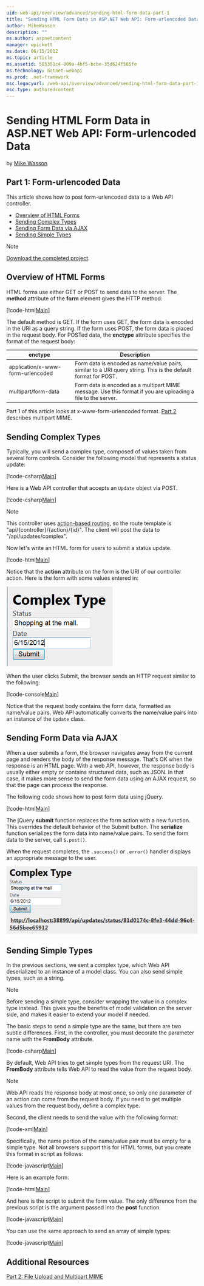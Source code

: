 ```yaml
---
uid: web-api/overview/advanced/sending-html-form-data-part-1
title: "Sending HTML Form Data in ASP.NET Web API: Form-urlencoded Data | Microsoft Docs"
author: MikeWasson
description: ""
ms.author: aspnetcontent
manager: wpickett
ms.date: 06/15/2012
ms.topic: article
ms.assetid: 585351c4-809a-4bf5-bcbe-35d624f565fe
ms.technology: dotnet-webapi
ms.prod: .net-framework
msc.legacyurl: /web-api/overview/advanced/sending-html-form-data-part-1
msc.type: authoredcontent
---
```

Sending HTML Form Data in ASP.NET Web API: Form-urlencoded Data
====================
by [Mike Wasson](https://github.com/MikeWasson)

## Part 1: Form-urlencoded Data

This article shows how to post form-urlencoded data to a Web API controller.

- [Overview of HTML Forms](#overview_of_html_forms)
- [Sending Complex Types](#sending_complex_types)
- [Sending Form Data via AJAX](#sending_form_data_via_ajax)
- [Sending Simple Types](#sending_simple_types)

> [!NOTE]
> [Download the completed project](https://code.msdn.microsoft.com/ASPNET-Web-API-Sending-a6f9d007).


<a id="overview_of_html_forms"></a>
## Overview of HTML Forms

HTML forms use either GET or POST to send data to the server. The **method** attribute of the **form** element gives the HTTP method:

[!code-html[Main](sending-html-form-data-part-1/samples/sample1.html)]

The default method is GET. If the form uses GET, the form data is encoded in the URI as a query string. If the form uses POST, the form data is placed in the request body. For POSTed data, the **enctype** attribute specifies the format of the request body:

| enctype | Description |
| --- | --- |
| application/x-www-form-urlencoded | Form data is encoded as name/value pairs, similar to a URI query string. This is the default format for POST. |
| multipart/form-data | Form data is encoded as a multipart MIME message. Use this format if you are uploading a file to the server. |

Part 1 of this article looks at x-www-form-urlencoded format. [Part 2](sending-html-form-data-part-2.md) describes multipart MIME.

<a id="sending_complex_types"></a>
## Sending Complex Types

Typically, you will send a complex type, composed of values taken from several form controls. Consider the following model that represents a status update:

[!code-csharp[Main](sending-html-form-data-part-1/samples/sample2.cs)]

Here is a Web API controller that accepts an `Update` object via POST.

[!code-csharp[Main](sending-html-form-data-part-1/samples/sample3.cs)]

> [!NOTE]
> This controller uses [action-based routing](../web-api-routing-and-actions/routing-in-aspnet-web-api.md#routing_by_action_name), so the route template is &quot;api/{controller}/{action}/{id}&quot;. The client will post the data to &quot;/api/updates/complex&quot;.


Now let's write an HTML form for users to submit a status update.

[!code-html[Main](sending-html-form-data-part-1/samples/sample4.html)]

Notice that the **action** attribute on the form is the URI of our controller action. Here is the form with some values entered in:

![](sending-html-form-data-part-1/_static/image1.png)

When the user clicks Submit, the browser sends an HTTP request similar to the following:

[!code-console[Main](sending-html-form-data-part-1/samples/sample5.cmd)]

Notice that the request body contains the form data, formatted as name/value pairs. Web API automatically converts the name/value pairs into an instance of the `Update` class.

<a id="sending_form_data_via_ajax"></a>
## Sending Form Data via AJAX

When a user submits a form, the browser navigates away from the current page and renders the body of the response message. That's OK when the response is an HTML page. With a web API, however, the response body is usually either empty or contains structured data, such as JSON. In that case, it makes more sense to send the form data using an AJAX request, so that the page can process the response.

The following code shows how to post form data using jQuery.

[!code-html[Main](sending-html-form-data-part-1/samples/sample6.html)]

The jQuery **submit** function replaces the form action with a new function. This overrides the default behavior of the Submit button. The **serialize** function serializes the form data into name/value pairs. To send the form data to the server, call `$.post()`.

When the request completes, the `.success()` or `.error()` handler displays an appropriate message to the user.

![](sending-html-form-data-part-1/_static/image2.png)

<a id="sending_simple_types"></a>
## Sending Simple Types

In the previous sections, we sent a complex type, which Web API deserialized to an instance of a model class. You can also send simple types, such as a string.

> [!NOTE]
> Before sending a simple type, consider wrapping the value in a complex type instead. This gives you the benefits of model validation on the server side, and makes it easier to extend your model if needed.


The basic steps to send a simple type are the same, but there are two subtle differences. First, in the controller, you must decorate the parameter name with the **FromBody** attribute.

[!code-csharp[Main](sending-html-form-data-part-1/samples/sample7.cs?highlight=3)]

By default, Web API tries to get simple types from the request URI. The **FromBody** attribute tells Web API to read the value from the request body.

> [!NOTE]
> Web API reads the response body at most once, so only one parameter of an action can come from the request body. If you need to get multiple values from the request body, define a complex type.


Second, the client needs to send the value with the following format:

[!code-xml[Main](sending-html-form-data-part-1/samples/sample8.xml)]

Specifically, the name portion of the name/value pair must be empty for a simple type. Not all browsers support this for HTML forms, but you create this format in script as follows:

[!code-javascript[Main](sending-html-form-data-part-1/samples/sample9.js)]

Here is an example form:

[!code-html[Main](sending-html-form-data-part-1/samples/sample10.html)]

And here is the script to submit the form value. The only difference from the previous script is the argument passed into the **post** function.

[!code-javascript[Main](sending-html-form-data-part-1/samples/sample11.js?highlight=2)]

You can use the same approach to send an array of simple types:

[!code-javascript[Main](sending-html-form-data-part-1/samples/sample12.js)]

## Additional Resources

[Part 2: File Upload and Multipart MIME](sending-html-form-data-part-2.md)
